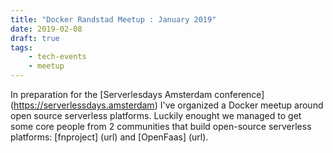 ```yaml
---
title: "Docker Randstad Meetup : January 2019"
date: 2019-02-08
draft: true
tags:
    - tech-events
    - meetup
---
```


In preparation for the [Serverlesdays Amsterdam conference] (https://serverlessdays.amsterdam) I've organized a Docker meetup around open source serverless platforms. Luckily enought we managed to get some core people from 2 communities that build open-source serverless platforms: [fnproject] (url) and [OpenFaas] (url).